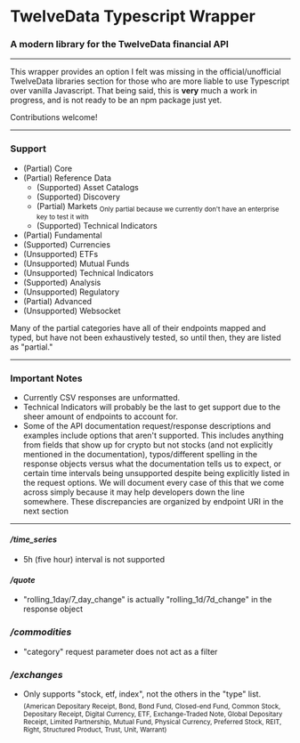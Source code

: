 # TwelveData Typescript Wrapper
### A modern library for the TwelveData financial API
---------
This wrapper provides an option I felt was missing in the official/unofficial TwelveData libraries section for those who are more liable to use Typescript over vanilla Javascript. That being said, this is **very** much a work in progress, and is not ready to be an npm package just yet.

Contributions welcome!

---
### Support
- (Partial)     Core
- (Partial)     Reference Data
  - (Supported) Asset Catalogs
  - (Supported) Discovery
  - (Partial) Markets <sub>Only partial because we currently don't have an enterprise key to test it with</sub>
  - (Supported) Technical Indicators
- (Partial)     Fundamental
- (Supported)   Currencies
- (Unsupported) ETFs
- (Unsupported) Mutual Funds
- (Unsupported) Technical Indicators
- (Supported)     Analysis 
- (Unsupported) Regulatory
- (Partial)     Advanced
- (Unsupported) Websocket

Many of the partial categories have all of their endpoints mapped and typed, but have not been exhaustively tested, so until then, they are listed as "partial."


---
### Important Notes
- Currently CSV responses are unformatted.
- Technical Indicators will probably be the last to get support due to the sheer amount of endpoints to account for.
- Some of the API documentation request/response descriptions and examples include options that aren't supported. This includes anything from fields that show up for crypto but not stocks (and not explicitly mentioned in the documentation), typos/different spelling in the response objects versus what the documentation tells us to expect, or certain time intervals being unsupported despite being explicitly listed in the request options.
We will document every case of this that we come across simply because it may help developers down the line somewhere. These discrepancies are organized by endpoint URI in the next section

---

#### */time_series*
- 5h (five hour) interval is not supported

#### */quote*
- "rolling_1day/7_day_change" is actually "rolling_1d/7d_change" in the response object

### */commodities*
- "category" request parameter does not act as a filter

### */exchanges*
- Only supports "stock, etf, index", not the others in the "type" list. </br><sub>(American Depositary Receipt, Bond, Bond Fund, Closed-end Fund, Common Stock, Depositary Receipt, Digital Currency, ETF, Exchange-Traded Note, Global Depositary Receipt, Limited Partnership, Mutual Fund, Physical Currency, Preferred Stock, REIT, Right, Structured Product, Trust, Unit, Warrant)</sub>
